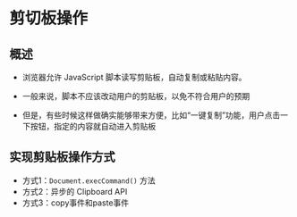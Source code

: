# 剪切板操作

## 概述

+ 浏览器允许 JavaScript 脚本读写剪贴板，自动复制或粘贴内容。

+ 一般来说，脚本不应该改动用户的剪贴板，以免不符合用户的预期
+ 但是，有些时候这样做确实能够带来方便，比如“一键复制”功能，用户点击一下按钮，指定的内容就自动进入剪贴板

## 实现剪贴板操作方式

+ 方式1：`Document.execCommand()` 方法
+ 方式2：异步的 Clipboard API
+ 方式3：copy事件和paste事件


